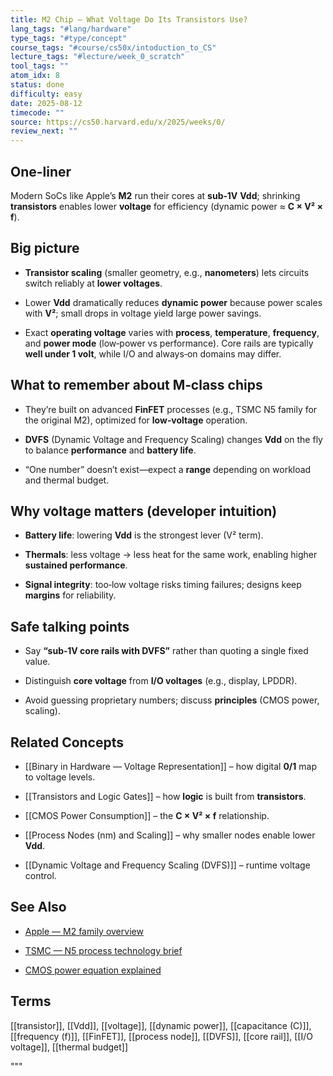 ```yaml
---
title: M2 Chip — What Voltage Do Its Transistors Use?
lang_tags: "#lang/hardware"
type_tags: "#type/concept"
course_tags: "#course/cs50x/intoduction_to_CS"
lecture_tags: "#lecture/week_0_scratch"
tool_tags: ""
atom_idx: 8
status: done
difficulty: easy
date: 2025-08-12
timecode: ""
source: https://cs50.harvard.edu/x/2025/weeks/0/
review_next: ""
---
```


  

## **One-liner**

  

Modern SoCs like Apple’s **M2** run their cores at **sub‑1V** **Vdd**; shrinking **transistors** enables lower **voltage** for efficiency (dynamic power ≈ **C × V² × f**).

  

## Big picture

  

- **Transistor scaling** (smaller geometry, e.g., **nanometers**) lets circuits switch reliably at **lower voltages**.  

- Lower **Vdd** dramatically reduces **dynamic power** because power scales with **V²**; small drops in voltage yield large power savings.  

- Exact **operating voltage** varies with **process**, **temperature**, **frequency**, and **power mode** (low‑power vs performance). Core rails are typically **well under 1 volt**, while I/O and always‑on domains may differ.

  

## What to remember about M‑class chips

  

- They’re built on advanced **FinFET** processes (e.g., TSMC N5 family for the original M2), optimized for **low‑voltage** operation.  

- **DVFS** (Dynamic Voltage and Frequency Scaling) changes **Vdd** on the fly to balance **performance** and **battery life**.  

- “One number” doesn’t exist—expect a **range** depending on workload and thermal budget.

  

## Why voltage matters (developer intuition)

  

- **Battery life**: lowering **Vdd** is the strongest lever (V² term).  

- **Thermals**: less voltage → less heat for the same work, enabling higher **sustained performance**.  

- **Signal integrity**: too‑low voltage risks timing failures; designs keep **margins** for reliability.

  

## Safe talking points

  

- Say **“sub‑1V core rails with DVFS”** rather than quoting a single fixed value.  

- Distinguish **core voltage** from **I/O voltages** (e.g., display, LPDDR).  

- Avoid guessing proprietary numbers; discuss **principles** (CMOS power, scaling).

  

## Related Concepts

  

- [[Binary in Hardware — Voltage Representation]] – how digital **0/1** map to voltage levels.  

- [[Transistors and Logic Gates]] – how **logic** is built from **transistors**.  

- [[CMOS Power Consumption]] – the **C × V² × f** relationship.  

- [[Process Nodes (nm) and Scaling]] – why smaller nodes enable lower **Vdd**.  

- [[Dynamic Voltage and Frequency Scaling (DVFS)]] – runtime voltage control.  

  

## See Also

  

- [Apple — M2 family overview](https://www.apple.com/newsroom/2022/06/apple-introduces-m2-with-breakthrough-performance-and-capabilities/)  

- [TSMC — N5 process technology brief](https://www.tsmc.com/english/dedicatedFoundry/technology/logic/l_5nm)  

- [CMOS power equation explained](https://en.wikipedia.org/wiki/Power_dissipation#CMOS)

  

## Terms

  

[[transistor]], [[Vdd]], [[voltage]], [[dynamic power]], [[capacitance (C)]], [[frequency (f)]], [[FinFET]], [[process node]], [[DVFS]], [[core rail]], [[I/O voltage]], [[thermal budget]]

"""